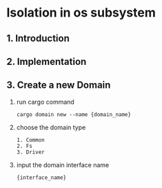 # Isolation in os subsystem



## 1. Introduction



## 2. Implementation



## 3. Create a new Domain

1. run cargo command

   ```
   cargo domain new --name {domain_name}
   ```

2. choose the domain type

   ```
   1. Common
   2. Fs
   3. Driver
   ```
3. input the domain interface name
   
   ```
   {interface_name}
   ```